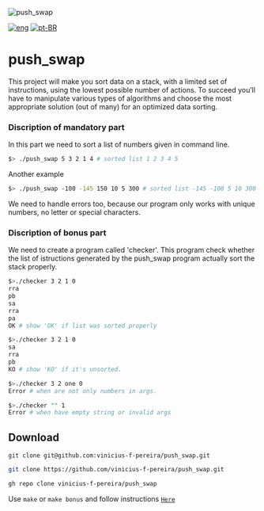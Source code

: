 ![push_swap](../../../42-project-badges/blob/main/covers/cover-push_swap-bonus.png)

[![eng](../../../stuff/blob/main/USA-icon.png)](README.md) [![pt-BR](../../../stuff/blob/main/Brazil-icon.png)](README.pt-BR.md)

# push_swap
This project will make you sort data on a stack, with a limited set of instructions, using
the lowest possible number of actions. To succeed you’ll have to manipulate various
types of algorithms and choose the most appropriate solution (out of many) for an
optimized data sorting.

### Discription of mandatory part
In this part we need to sort a list of numbers given in command line.
```bash
$> ./push_swap 5 3 2 1 4 # sorted list 1 2 3 4 5
```
Another example
```bash
$> ./push_swap -100 -145 150 10 5 300 # sorted list -145 -100 5 10 300
```
We need to handle errors too, because our program only works with unique numbers, no letter or special characters.
### Discription of bonus part
We need to create a program called 'checker'. This program check whether the list of istructions generated by the push_swap program actually sort the stack properly.
```bash
$>./checker 3 2 1 0
rra
pb
sa
rra
pa
OK # show 'OK' if list was sorted properly

$>./checker 3 2 1 0
sa
rra
pb
KO # show 'KO' if it's unsorted.

$>./checker 3 2 one 0
Error # when are not only numbers in args.

$>./checker "" 1
Error # when have empty string or invalid args
```

## Download
```ssh
git clone git@github.com:vinicius-f-pereira/push_swap.git
```
```bash
git clone https://github.com/vinicius-f-pereira/push_swap.git
```
```bash
gh repo clone vinicius-f-pereira/push_swap
```
Use `make` or `make bonus` and follow instructions [`Here`](#discription-of-mandatory-part)
